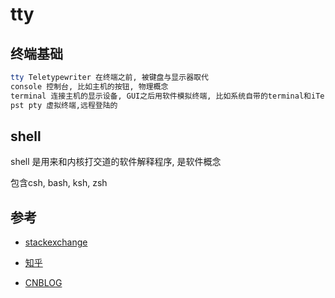# tty

## 终端基础

```sh
tty Teletypewriter 在终端之前, 被键盘与显示器取代
console 控制台, 比如主机的按钮, 物理概念
terminal 连接主机的显示设备, GUI之后用软件模拟终端, 比如系统自带的terminal和iTerm2
pst pty 虚拟终端,远程登陆的
```

## shell

shell 是用来和内核打交道的软件解释程序, 是软件概念

包含csh, bash, ksh, zsh

## 参考

* [stackexchange](https://unix.stackexchange.com/questions/4126/what-is-the-exact-difference-between-a-terminal-a-shell-a-tty-and-a-con)

* [知乎](https://www.zhihu.com/question/21711307)

* [CNBLOG](http://www.cnblogs.com/hnrainll/archive/2011/07/04/2097408.html)
